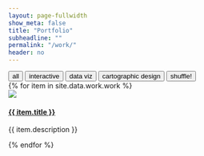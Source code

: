 ```yaml
---
layout: page-fullwidth
show_meta: false
title: "Portfolio"
subheadline: ""
permalink: "/work/"
header: no
---
```


<!-- use isotope.js to create and organize content here -->
<div id="filters" class="button-group filter-button-group">
  <button data-filter="*">all</button>
  <button data-filter=".web">interactive</button>
  <button data-filter=".data-viz">data viz</button>  
  <button data-filter=".carto">cartographic design</button>
  <button class="shuffle">shuffle!</button>
</div>

<!-- to-do: create and populate these with templates & JSON data -->
<div id="target" class="grid print carto">
  <div class="grid-sizer"></div>
  {% for item in site.data.work.work %}
    <div class="grid-item {{ item.size }} {% for tag in item.tags %}} {{tag}} {% endfor %}">
      <a href="{{ site.url }}{{ site.baseurl }}/portfolio/{{item.date}}-{{item.title | slugify}}/">
        <img class="item-img" src="{{ site.url }}{{ site.baseurl }}/images/{{item.thumb}}">
      </a>
      <div class="item-meta">
        <a href="{{ site.url }}{{ site.baseurl }}/portfolio/{{item.date}}-{{item.title | slugify}}/">
          <h4 class="item-title">{{ item.title }}</h4>
        </a>
        <p class="item-description">{{ item.description }}</p>
      </div>
    </div>  
  {% endfor %}
</div>
